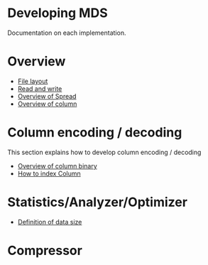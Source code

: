 # Developing MDS

Documentation on each implementation.

# Overview
* [File layout](file_layout.md)
* [Read and write](read_and_write.md)
* [Overview of Spread]()
* [Overview of column]()

# Column encoding / decoding

This section explains how to develop column encoding / decoding

* [Overview of column binary](binary/column_binary.md)
* [How to index Column](binary/column_index.md)

# Statistics/Analyzer/Optimizer

* [Definition of data size](statistics/data_size.md)

# Compressor

